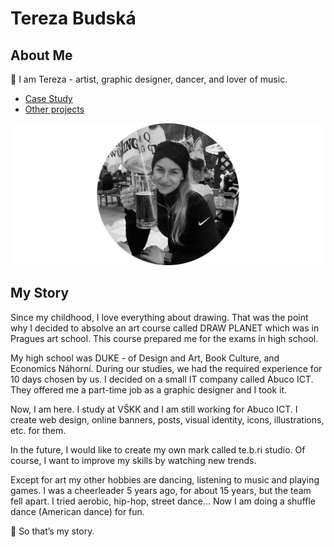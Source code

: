 # Tereza Budská

## About Me

🌸 I am Tereza - artist, graphic designer, dancer, and lover of music.

- [Case Study](case-study.md) 
- [Other projects](02-impression/02-impression)

![that'sme.](me.jpg)

## My Story
Since my childhood, I love everything about drawing. That was the point why I decided to absolve an art course called DRAW PLANET which was in Pragues art school. This course prepared me for the exams in high school.

My high school was DUKE - of Design and Art, Book Culture, and Economics Náhorní.
During our studies, we had the required experience for 10 days chosen by us. I decided on a small IT company called Abuco ICT. They offered me a part-time job as a graphic designer and I took it. 

Now, I am here. I study at VŠKK and I am still working for Abuco ICT. I create web design, online banners, posts, visual identity, icons, illustrations, etc. for them.

In the future, I would like to create my own mark called te.b.ri studio. Of course, I want to improve my skills by watching new trends.

Except for art my other hobbies are dancing, listening to music and playing games. I was a cheerleader 5 years ago, for about 15 years, but the team fell apart. I tried aerobic, hip-hop, street dance... Now I am doing a shuffle dance (American dance) for fun.

🌸 So that’s my story.
